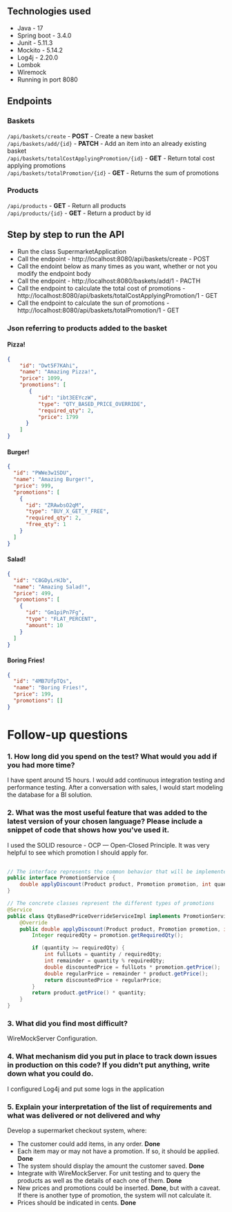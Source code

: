 ## Technologies used

<ul>
  <li>Java - 17</li>
  <li>Spring boot - 3.4.0</li>
  <li>Junit - 5.11.3</li>
  <li>Mockito - 5.14.2</li>
  <li>Log4j - 2.20.0</li>
  <li>Lombok</li>
  <li>Wiremock</li>
  <li>Running in port 8080</li>
</ul>

## Endpoints

### Baskets
```/api/baskets/create``` - **POST** - Create a new basket\
```/api/baskets/add/{id}``` - **PATCH** - Add an item into an already existing basket\
```/api/baskets/totalCostApplyingPromotion/{id}``` - **GET** - Return total cost applying promotions\
```/api/baskets/totalPromotion/{id}``` - **GET** - Returns the sum of promotions

### Products
```/api/products``` - **GET** - Return all products\
```/api/products/{id}``` - **GET** - Return a product by id

## Step by step to run the API

<ul>
  <li>Run the class SupermarketApplication</li>
  <li>Call the endpoint - http://localhost:8080/api/baskets/create -  POST </li>
  <li>Call the endoint below as many times as you want, whether or not you modify the endpoint body</li>
  <li>Call the endpoint - http://localhost:8080/baskets/add/1 -  PACTH </li>
  <li>Call the endpoint to calculate the total cost of promotions -  http://localhost:8080/api/baskets/totalCostApplyingPromotion/1 -  GET </li>
  <li>Call the endpoint to calculate the sun of promotions -  http://localhost:8080/api/baskets/totalPromotion/1 -  GET </li>
</ul>

### Json referring to products added to the basket 

#### Pizza!
```json
{
    "id": "Dwt5F7KAhi",
    "name": "Amazing Pizza!",
    "price": 1099,
    "promotions": [
       {
          "id": "ibt3EEYczW",
          "type": "QTY_BASED_PRICE_OVERRIDE",
          "required_qty": 2,
          "price": 1799
      }
    ]
}
```
#### Burger!
```json
{
  "id": "PWWe3w1SDU",
  "name": "Amazing Burger!",
  "price": 999,
  "promotions": [
    {
      "id": "ZRAwbsO2qM",
      "type": "BUY_X_GET_Y_FREE",
      "required_qty": 2,
      "free_qty": 1
    }
  ]
}
```

#### Salad!
```json
{
  "id": "C8GDyLrHJb",
  "name": "Amazing Salad!",
  "price": 499,
  "promotions": [
    {
      "id": "Gm1piPn7Fg",
      "type": "FLAT_PERCENT",
      "amount": 10
    }
  ]
}
```

#### Boring Fries!
```json
{
  "id": "4MB7UfpTQs",
  "name": "Boring Fries!",
  "price": 199,
  "promotions": []
}
```

# Follow-up questions
### 1. How long did you spend on the test? What would you add if you had more time?
I have spent around 15 hours.
I would add continuous integration testing and performance testing. After a conversation with sales, I would start modeling the database for a BI solution.

### 2. What was the most useful feature that was added to the latest version of your chosen language? Please include a snippet of code that shows how you've used it.
I used the SOLID resource - OCP — Open-Closed Principle. It was very helpful to see which promotion I should apply for.

```java
 
// The interface represents the common behavior that will be implemented by the different promotion classes. 
public interface PromotionService {    
    double applyDiscount(Product product, Promotion promotion, int quantity);
}

// The concrete classes represent the different types of promotions
@Service
public class QtyBasedPriceOverrideServiceImpl implements PromotionService {
    @Override
    public double applyDiscount(Product product, Promotion promotion, int quantity) {
        Integer requiredQty = promotion.getRequiredQty();

        if (quantity >= requiredQty) {
            int fullLots = quantity / requiredQty;
            int remainder = quantity % requiredQty;
            double discountedPrice = fullLots * promotion.getPrice();
            double regularPrice = remainder * product.getPrice();
            return discountedPrice + regularPrice;
        }
        return product.getPrice() * quantity;
    }
}
```
### 3. What did you find most difficult?
WireMockServer Configuration.

### 4. What mechanism did you put in place to track down issues in production on this code? If you didn’t put anything, write down what you could do.
I configured Log4j and put some logs in the application

### 5. Explain your interpretation of the list of requirements and what was delivered or not delivered and why
Develop a supermarket checkout system, where:
<ul>
  <li>The customer could add items, in any order. <strong>Done</strong></li>
  <li>Each item may or may not have a promotion. If so, it should be applied. <strong>Done</strong></li>  
  <li>The system should display the amount the customer saved. <strong>Done</strong></li>
  <li>Integrate with WireMockServer. For unit testing and to query the products as well as the details of each one of them. <strong>Done</strong></li>
  <li>New prices and promotions could be inserted. <strong>Done</strong>, but with a caveat. If there is another type of promotion, the system will not calculate it.</li>
  <li>Prices should be indicated in cents. <strong>Done</strong></li>
</ul>

